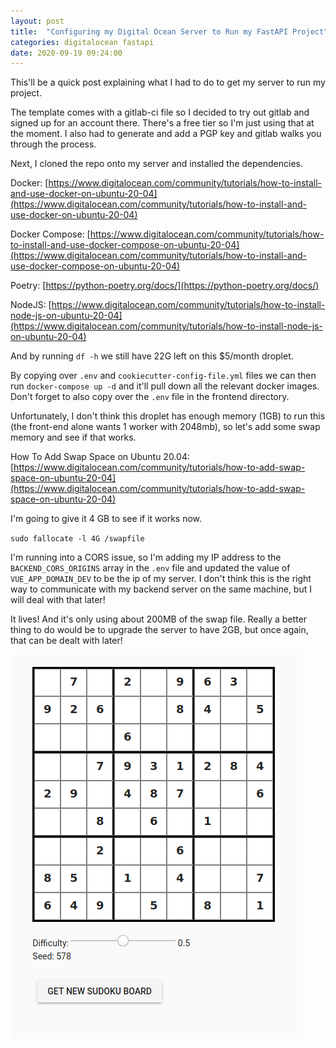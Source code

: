 ```yaml
---
layout: post
title:  "Configuring my Digital Ocean Server to Run my FastAPI Project"
categories: digitalocean fastapi
date: 2020-09-19 09:24:00
---
```


This'll be a quick post explaining what I had to do to get my server to run my project. 

The template comes with a gitlab-ci file so I decided to try out gitlab and signed up for an account there. There's a free tier so I'm just using that at the moment. I also had to generate and add a PGP key and gitlab walks you through the process.

Next, I cloned the repo onto my server and installed the dependencies.

Docker: [https://www.digitalocean.com/community/tutorials/how-to-install-and-use-docker-on-ubuntu-20-04](https://www.digitalocean.com/community/tutorials/how-to-install-and-use-docker-on-ubuntu-20-04)

Docker Compose: [https://www.digitalocean.com/community/tutorials/how-to-install-and-use-docker-compose-on-ubuntu-20-04](https://www.digitalocean.com/community/tutorials/how-to-install-and-use-docker-compose-on-ubuntu-20-04)

Poetry: [https://python-poetry.org/docs/](https://python-poetry.org/docs/)

NodeJS: [https://www.digitalocean.com/community/tutorials/how-to-install-node-js-on-ubuntu-20-04](https://www.digitalocean.com/community/tutorials/how-to-install-node-js-on-ubuntu-20-04)

And by running `df -h` we still have 22G left on this $5/month droplet.

By copying over `.env` and `cookiecutter-config-file.yml` files we can then run `docker-compose up -d` and it'll pull down all the relevant docker images. Don't forget to also copy over the `.env` file in the frontend directory.

Unfortunately, I don't think this droplet has enough memory (1GB) to run this (the front-end alone wants 1 worker with 2048mb), so let's add some swap memory and see if that works.

How To Add Swap Space on Ubuntu 20.04: [https://www.digitalocean.com/community/tutorials/how-to-add-swap-space-on-ubuntu-20-04](https://www.digitalocean.com/community/tutorials/how-to-add-swap-space-on-ubuntu-20-04)


I'm going to give it 4 GB to see if it works now.

`sudo fallocate -l 4G /swapfile`

I'm running into a CORS issue, so I'm adding my IP address to the `BACKEND_CORS_ORIGINS` array in the `.env` file and updated the value of `VUE_APP_DOMAIN_DEV` to be the ip of my server. I don't think this is the right way to communicate with my backend server on the same machine, but I will deal with that later!

It lives! And it's only using about 200MB of the swap file. Really a better thing to do would be to upgrade the server to have 2GB, but once again, that can be dealt with later!

![](/../assets/2020-09-19-10-31-15.png)
